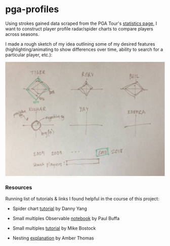 # pga-profiles

Using strokes gained data scraped from the PGA Tour's [statistics page](https://www.pgatour.com/stats/), I want to construct player profile radar/spider charts to compare players across seasons.

I made a rough sketch of my idea outlining some of my desired features (highlighting/animating to show differences over time, ability to search for a particular player, etc.):

<img src="radar_sketch.jpg" alt="PGA radar chart sketch" width="600"/>

### Resources

Running list of tutorials & links I found helpful in the course of this project:

* Spider chart [tutorial](https://yangdanny97.github.io/blog/2019/03/01/D3-Spider-Chart) by Danny Yang

* Small multiples Observable [notebook](https://observablehq.com/@pstuffa/drought-maps) by Paul Buffa

* Small multiples [tutorial](https://bl.ocks.org/mbostock/9490313) by Mike Bostock

* Nesting [explanation](https://amber.rbind.io/2017/05/02/nesting/) by Amber Thomas

